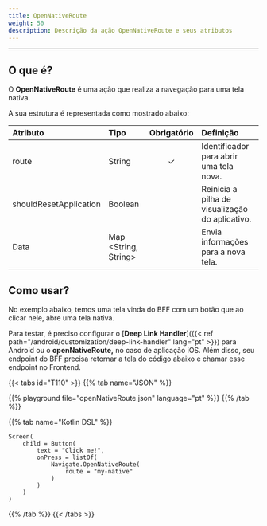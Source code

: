 ```yaml
---
title: OpenNativeRoute
weight: 50
description: Descrição da ação OpenNativeRoute e seus atributos
---
```


---

## O que é?

O **OpenNativeRoute** é uma ação que realiza a navegação para uma tela nativa.

A sua estrutura é representada como mostrado abaixo:

| **Atributo**           | **Tipo**                   | Obrigatório | **Definição**                                   |
| :--------------------- | :------------------------- | :---------: | :---------------------------------------------- |
| route                  | String                     |      ✓      | Identificador para abrir uma tela nova.         |
| shouldResetApplication | Boolean                    |             | Reinicia a pilha de visualização do aplicativo. |
| Data                   | Map &lt;String, String&gt; |             | Envia informações para a nova tela.             |

## Como usar?

No exemplo abaixo, temos uma tela vinda do BFF com um botão que ao clicar nele, abre uma tela nativa.

Para testar, é preciso configurar o [**Deep Link Handler**]({{< ref path="/android/customization/deep-link-handler" lang="pt" >}}) para Android ou o **openNativeRoute,** no caso de aplicação iOS. Além disso, seu endpoint do BFF precisa retornar a tela do código abaixo e chamar esse endpoint no Frontend.

{{< tabs id="T110" >}}
{{% tab name="JSON" %}}

<!-- json-playground:openNativeRoute.json
{
  "_beagleComponent_" : "beagle:screenComponent",
  "child" : {
    "_beagleComponent_" : "beagle:button",
    "text" : "Click me!",
    "onPress" : [ {
      "_beagleAction_" : "beagle:openNativeRoute",
      "route" : "my-native",
      "shouldResetApplication" : false
    } ]
  }
}
-->

{{% playground file="openNativeRoute.json" language="pt" %}}
{{% /tab %}}

{{% tab name="Kotlin DSL" %}}

```
Screen(
    child = Button(
        text = "Click me!",
        onPress = listOf(
            Navigate.OpenNativeRoute(
                route = "my-native"
            )
        )
    )
)
```

{{% /tab %}}
{{< /tabs >}}
